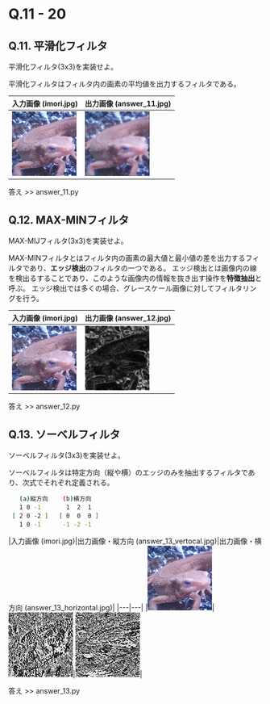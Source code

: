 # Q.11 - 20

## Q.11. 平滑化フィルタ

平滑化フィルタ(3x3)を実装せよ。

平滑化フィルタはフィルタ内の画素の平均値を出力するフィルタである。

|入力画像 (imori.jpg)|出力画像 (answer_11.jpg)|
|---|---|
|![](imori.jpg)|![](answer_11.jpg)|

答え >> answer_11.py

## Q.12. MAX-MINフィルタ

MAX-MIJフィルタ(3x3)を実装せよ。

MAX-MINフィルタとはフィルタ内の画素の最大値と最小値の差を出力するフィルタであり、**エッジ検出**のフィルタの一つである。
エッジ検出とは画像内の線を検出るすることであり、このような画像内の情報を抜き出す操作を**特徴抽出**と呼ぶ。
エッジ検出では多くの場合、グレースケール画像に対してフィルタリングを行う。

|入力画像 (imori.jpg)|出力画像 (answer_12.jpg)|
|---|---|
|![](imori.jpg)|![](answer_12.jpg)|

答え >> answer_12.py

## Q.13. ソーベルフィルタ

ソーベルフィルタ(3x3)を実装せよ。

ソーベルフィルタは特定方向（縦や横）のエッジのみを抽出するフィルタであり、次式でそれぞれ定義される。

```bash
   (a)縦方向    (b)横方向
   1 0 -1       1  2  1
 [ 2 0 -2 ]   [ 0  0  0 ]
   1 0 -1      -1 -2 -1
```

|入力画像 (imori.jpg)|出力画像・縦方向 (answer_13_vertocal.jpg)|出力画像・横方向 (answer_13_horizontal.jpg)|
|---|---|
|![](imori.jpg)|![](answer_13_vertical.jpg)|![](answer_13_horizontal.jpg)|

答え >> answer_13.py
